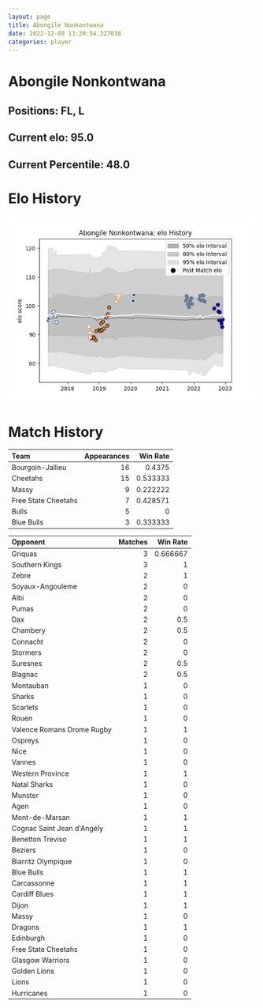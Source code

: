 ```yaml
---  
layout: page  
title: Abongile Nonkontwana  
date: 2022-12-09 13:20:54.327038  
categories: player  
---
```

# Abongile Nonkontwana

## Positions: FL, L

## Current elo: 95.0

## Current Percentile: 48.0

# Elo History


![elo history](history_AbongileNonkontwana.png)
# Match History


| Team                |   Appearances |   Win Rate |
|:--------------------|--------------:|-----------:|
| Bourgoin-Jallieu    |            16 |   0.4375   |
| Cheetahs            |            15 |   0.533333 |
| Massy               |             9 |   0.222222 |
| Free State Cheetahs |             7 |   0.428571 |
| Bulls               |             5 |   0        |
| Blue Bulls          |             3 |   0.333333 |

| Opponent                   |   Matches |   Win Rate |
|:---------------------------|----------:|-----------:|
| Griquas                    |         3 |   0.666667 |
| Southern Kings             |         3 |   1        |
| Zebre                      |         2 |   1        |
| Soyaux-Angouleme           |         2 |   0        |
| Albi                       |         2 |   0        |
| Pumas                      |         2 |   0        |
| Dax                        |         2 |   0.5      |
| Chambery                   |         2 |   0.5      |
| Connacht                   |         2 |   0        |
| Stormers                   |         2 |   0        |
| Suresnes                   |         2 |   0.5      |
| Blagnac                    |         2 |   0.5      |
| Montauban                  |         1 |   0        |
| Sharks                     |         1 |   0        |
| Scarlets                   |         1 |   0        |
| Rouen                      |         1 |   0        |
| Valence Romans Drome Rugby |         1 |   1        |
| Ospreys                    |         1 |   0        |
| Nice                       |         1 |   0        |
| Vannes                     |         1 |   0        |
| Western Province           |         1 |   1        |
| Natal Sharks               |         1 |   0        |
| Munster                    |         1 |   0        |
| Agen                       |         1 |   0        |
| Mont-de-Marsan             |         1 |   1        |
| Cognac Saint Jean d'Angély |         1 |   1        |
| Benetton Treviso           |         1 |   1        |
| Beziers                    |         1 |   0        |
| Biarritz Olympique         |         1 |   0        |
| Blue Bulls                 |         1 |   1        |
| Carcassonne                |         1 |   1        |
| Cardiff Blues              |         1 |   1        |
| Dijon                      |         1 |   1        |
| Massy                      |         1 |   0        |
| Dragons                    |         1 |   1        |
| Edinburgh                  |         1 |   0        |
| Free State Cheetahs        |         1 |   0        |
| Glasgow Warriors           |         1 |   0        |
| Golden Lions               |         1 |   0        |
| Lions                      |         1 |   0        |
| Hurricanes                 |         1 |   0        |